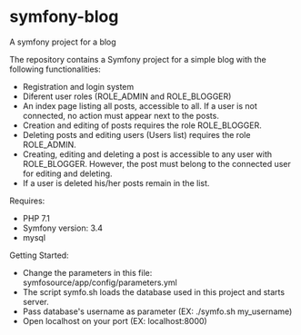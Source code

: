 # symfony-blog
A symfony project for a blog

The repository contains a Symfony project for a simple blog with the following functionalities:
- Registration and login system
- Diferent user roles (ROLE_ADMIN and ROLE_BLOGGER)
- An index page listing all posts, accessible to all. If a user is not connected, no action must appear next to the posts.
- Creation and editing of posts requires the role ROLE_BLOGGER.
- Deleting posts and editing users (Users list) requires the role ROLE_ADMIN.
- Creating, editing and deleting a post is accessible to any user with ROLE_BLOGGER. However, the post must belong to the connected user for editing and deleting.
- If a user is deleted his/her posts remain in the list.

Requires:
- PHP 7.1
- Symfony version: 3.4
- mysql

Getting Started:
- Change the parameters in this file: symfosource/app/config/parameters.yml
- The script symfo.sh loads the database used in this project and starts server.
- Pass database's username as parameter (EX: ./symfo.sh my_username)
- Open localhost on your port (EX: localhost:8000)
